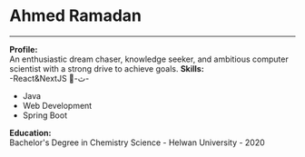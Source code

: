 # Ahmed Ramadan

---

**Profile:**  
An enthusiastic dream chaser, knowledge seeker, and ambitious computer scientist with a strong drive to achieve goals.
**Skills:**  
-React&NextJS
-ٌث-
- Java
- Web Development
- Spring Boot
  



**Education:**  
Bachelor's Degree in Chemistry Science - Helwan University - 2020
